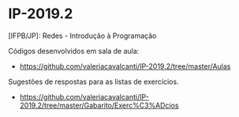 # IP-2019.2
[IFPB/JP]: Redes - Introdução à Programação

Códigos desenvolvidos em sala de aula:
- https://github.com/valeriacavalcanti/IP-2019.2/tree/master/Aulas

Sugestões de respostas para as listas de exercícios.
- https://github.com/valeriacavalcanti/IP-2019.2/tree/master/Gabarito/Exerc%C3%ADcios
